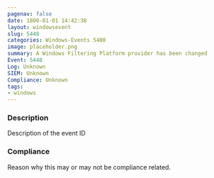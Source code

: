 ```yaml
---
pagenav: false
date: 1800-01-01 14:42:38
layout: windowsevent
slug: 5448
categories: Windows-Events 5400
image: placeholder.png
summary: A Windows Filtering Platform provider has been changed
Event: 5448
Log: Unknown
SIEM: Unknown
Compliance: Unknown
tags:
- windows
---
```


### Description

Description of the event ID

### Compliance

Reason why this may or may not be compliance related.
